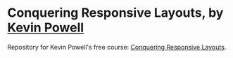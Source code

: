 # Conquering Responsive Layouts, by [Kevin Powell](https://www.youtube.com/@KevinPowell)
Repository for Kevin Powell's free course: [Conquering Responsive Layouts](https://courses.kevinpowell.co/conquering-responsive-layouts).
